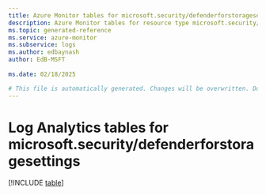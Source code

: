 ```yaml
---
title: Azure Monitor tables for microsoft.security/defenderforstoragesettings
description: Azure Monitor tables for resource type microsoft.security/defenderforstoragesettings
ms.topic: generated-reference
ms.service: azure-monitor
ms.subservice: logs
ms.author: edbaynash
author: EdB-MSFT
   
ms.date: 02/18/2025

# This file is automatically generated. Changes will be overwritten. Do not change this file directly.
---
```


# Log Analytics tables for microsoft.security/defenderforstoragesettings  

[!INCLUDE [table](~/reusable-content/ce-skilling/azure/includes/azure-monitor/reference/tables/microsoft-security_defenderforstoragesettings-include.md)]

